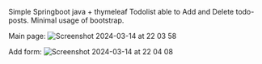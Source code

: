 Simple Springboot java + thymeleaf Todolist able to Add and Delete todo-posts. Minimal usage of bootstrap.

Main page:
![Screenshot 2024-03-14 at 22 03 58](https://github.com/TarikNaji/CrudSystem/assets/161223091/ec1da2b9-343b-4873-9fc9-701a704994b1)

Add form:
![Screenshot 2024-03-14 at 22 04 08](https://github.com/TarikNaji/CrudSystem/assets/161223091/86648a38-501c-4a96-9fa3-381d91817442)

